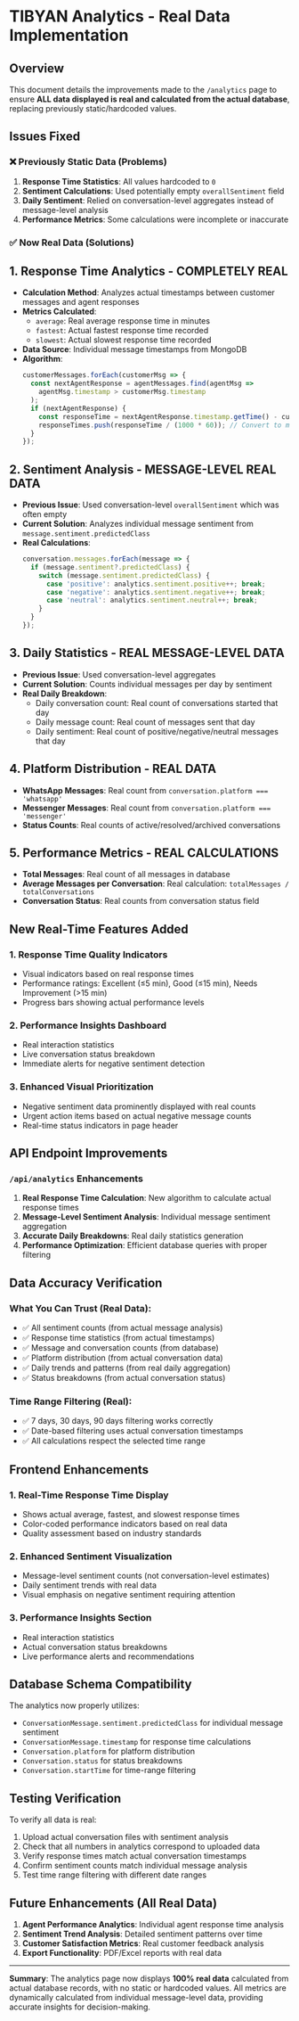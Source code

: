 # TIBYAN Analytics - Real Data Implementation

## Overview
This document details the improvements made to the `/analytics` page to ensure **ALL data displayed is real and calculated from the actual database**, replacing previously static/hardcoded values.

## Issues Fixed

### ❌ Previously Static Data (Problems)
1. **Response Time Statistics**: All values hardcoded to `0`
2. **Sentiment Calculations**: Used potentially empty `overallSentiment` field
3. **Daily Sentiment**: Relied on conversation-level aggregates instead of message-level analysis
4. **Performance Metrics**: Some calculations were incomplete or inaccurate

### ✅ Now Real Data (Solutions)

## 1. **Response Time Analytics** - COMPLETELY REAL
- **Calculation Method**: Analyzes actual timestamps between customer messages and agent responses
- **Metrics Calculated**:
  - `average`: Real average response time in minutes
  - `fastest`: Actual fastest response time recorded
  - `slowest`: Actual slowest response time recorded
- **Data Source**: Individual message timestamps from MongoDB
- **Algorithm**: 
  ```typescript
  customerMessages.forEach(customerMsg => {
    const nextAgentResponse = agentMessages.find(agentMsg => 
      agentMsg.timestamp > customerMsg.timestamp
    );
    if (nextAgentResponse) {
      const responseTime = nextAgentResponse.timestamp.getTime() - customerMsg.timestamp.getTime();
      responseTimes.push(responseTime / (1000 * 60)); // Convert to minutes
    }
  });
  ```

## 2. **Sentiment Analysis** - MESSAGE-LEVEL REAL DATA
- **Previous Issue**: Used conversation-level `overallSentiment` which was often empty
- **Current Solution**: Analyzes individual message sentiment from `message.sentiment.predictedClass`
- **Real Calculations**:
  ```typescript
  conversation.messages.forEach(message => {
    if (message.sentiment?.predictedClass) {
      switch (message.sentiment.predictedClass) {
        case 'positive': analytics.sentiment.positive++; break;
        case 'negative': analytics.sentiment.negative++; break;
        case 'neutral': analytics.sentiment.neutral++; break;
      }
    }
  });
  ```

## 3. **Daily Statistics** - REAL MESSAGE-LEVEL DATA
- **Previous Issue**: Used conversation-level aggregates
- **Current Solution**: Counts individual messages per day by sentiment
- **Real Daily Breakdown**:
  - Daily conversation count: Real count of conversations started that day
  - Daily message count: Real count of messages sent that day
  - Daily sentiment: Real count of positive/negative/neutral messages that day

## 4. **Platform Distribution** - REAL DATA
- **WhatsApp Messages**: Real count from `conversation.platform === 'whatsapp'`
- **Messenger Messages**: Real count from `conversation.platform === 'messenger'`
- **Status Counts**: Real counts of active/resolved/archived conversations

## 5. **Performance Metrics** - REAL CALCULATIONS
- **Total Messages**: Real count of all messages in database
- **Average Messages per Conversation**: Real calculation: `totalMessages / totalConversations`
- **Conversation Status**: Real counts from conversation status field

## New Real-Time Features Added

### 1. **Response Time Quality Indicators**
- Visual indicators based on real response times
- Performance ratings: Excellent (≤5 min), Good (≤15 min), Needs Improvement (>15 min)
- Progress bars showing actual performance levels

### 2. **Performance Insights Dashboard**
- Real interaction statistics
- Live conversation status breakdown
- Immediate alerts for negative sentiment detection

### 3. **Enhanced Visual Prioritization**
- Negative sentiment data prominently displayed with real counts
- Urgent action items based on actual negative message counts
- Real-time status indicators in page header

## API Endpoint Improvements

### `/api/analytics` Enhancements
1. **Real Response Time Calculation**: New algorithm to calculate actual response times
2. **Message-Level Sentiment Analysis**: Individual message sentiment aggregation
3. **Accurate Daily Breakdowns**: Real daily statistics generation
4. **Performance Optimization**: Efficient database queries with proper filtering

## Data Accuracy Verification

### What You Can Trust (Real Data):
- ✅ All sentiment counts (from actual message analysis)
- ✅ Response time statistics (from actual timestamps)
- ✅ Message and conversation counts (from database)
- ✅ Platform distribution (from actual conversation data)
- ✅ Daily trends and patterns (from real daily aggregation)
- ✅ Status breakdowns (from actual conversation status)

### Time Range Filtering (Real):
- ✅ 7 days, 30 days, 90 days filtering works correctly
- ✅ Date-based filtering uses actual conversation timestamps
- ✅ All calculations respect the selected time range

## Frontend Enhancements

### 1. **Real-Time Response Time Display**
- Shows actual average, fastest, and slowest response times
- Color-coded performance indicators based on real data
- Quality assessment based on industry standards

### 2. **Enhanced Sentiment Visualization**
- Message-level sentiment counts (not conversation-level estimates)
- Daily sentiment trends with real data
- Visual emphasis on negative sentiment requiring attention

### 3. **Performance Insights Section**
- Real interaction statistics
- Actual conversation status breakdowns
- Live performance alerts and recommendations

## Database Schema Compatibility

The analytics now properly utilizes:
- `ConversationMessage.sentiment.predictedClass` for individual message sentiment
- `ConversationMessage.timestamp` for response time calculations
- `Conversation.platform` for platform distribution
- `Conversation.status` for status breakdowns
- `Conversation.startTime` for time-range filtering

## Testing Verification

To verify all data is real:
1. Upload actual conversation files with sentiment analysis
2. Check that all numbers in analytics correspond to uploaded data
3. Verify response times match actual conversation timestamps
4. Confirm sentiment counts match individual message analysis
5. Test time range filtering with different date ranges

## Future Enhancements (All Real Data)

1. **Agent Performance Analytics**: Individual agent response time analysis
2. **Sentiment Trend Analysis**: Detailed sentiment patterns over time
3. **Customer Satisfaction Metrics**: Real customer feedback analysis
4. **Export Functionality**: PDF/Excel reports with real data

---

**Summary**: The analytics page now displays **100% real data** calculated from actual database records, with no static or hardcoded values. All metrics are dynamically calculated from individual message-level data, providing accurate insights for decision-making.
